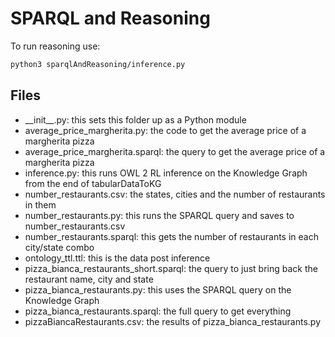 # SPARQL and Reasoning

To run reasoning use:

```bash
python3 sparqlAndReasoning/inference.py
```

## Files

- \_\_init__.py: this sets this folder up as a Python module
- average_price_margherita.py: the code to get the average price of a margherita pizza
- average_price_margherita.sparql: the query to get the average price of a margherita pizza
- inference.py: this runs OWL 2 RL inference on the Knowledge Graph from the end of tabularDataToKG
- number_restaurants.csv: the states, cities and the number of restaurants in them
- number_restaurants.py: this runs the SPARQL query and saves to number_restaurants.csv
- number_restaurants.sparql: this gets the number of restaurants in each city/state combo
- ontology_ttl.ttl: this is the data post inference
- pizza_bianca_restaurants_short.sparql: the query to just bring back the restaurant name, city and state
- pizza_bianca_restaurants.py: this uses the SPARQL query on the Knowledge Graph
- pizza_bianca_restaurants.sparql: the full query to get everything
- pizzaBiancaRestaurants.csv: the results of pizza_bianca_restaurants.py
